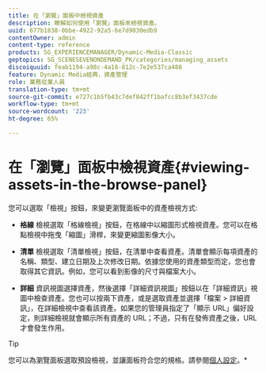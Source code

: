 ```yaml
---
title: 在「瀏覽」面板中檢視資產
description: 瞭解如何使用「瀏覽」面板來檢視資產。
uuid: 677b1838-0bbe-4922-92a5-6e7d9030edb9
contentOwner: admin
content-type: reference
products: SG_EXPERIENCEMANAGER/Dynamic-Media-Classic
geptopics: SG_SCENESEVENONDEMAND_PK/categories/managing_assets
discoiquuid: feab1194-a98c-4a18-812c-7e2e537ca488
feature: Dynamic Media經典，資產管理
role: 業務從業人員
translation-type: tm+mt
source-git-commit: e727c1b5fb43c7def842ff1bafcc8b3ef3437cde
workflow-type: tm+mt
source-wordcount: '223'
ht-degree: 65%

---
```



# 在「瀏覽」面板中檢視資產{#viewing-assets-in-the-browse-panel}

您可以選取「檢視」按鈕，來變更瀏覽面板中的資產檢視方式:

* **格線**
檢視選取「格線檢視」按鈕，在格線中以縮圖形式檢視資產。您可以在格點檢視中拖曳「縮圖」滑桿，來變更縮圖影像大小。

* **清單**
檢視選取「清單檢視」按鈕，在清單中查看資產。清單會顯示每項資產的名稱、類型、建立日期及上次修改日期。依據您使用的資產類型而定，您也會取得其它資訊。例如，您可以看到影像的尺寸與檔案大小。

* **詳細**
資訊視圖選擇資產，然後選擇「詳細資訊視圖」按鈕以在「詳細資訊」視圖中檢查資產。您也可以按兩下資產，或是選取資產並選擇「檔案 > 詳細資訊」，在詳細檢視中查看該資產。如果您的管理員指定了「顯示 URL」偏好設定，則詳細檢視就會顯示所有資產的 URL；不過，只有在發佈資產之後，URL 才會發生作用。

>[!TIP]
>
>您可以為瀏覽面板選取預設檢視，並讓面板符合您的規格。請參閱[個人設定](personal-setup.md#personal_setup)。*
